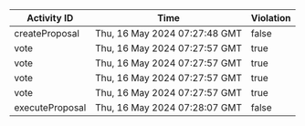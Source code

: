 | Activity ID | Time | Violation |
| --- | --- | --- |
| createProposal | Thu, 16 May 2024 07:27:48 GMT | false |
| vote | Thu, 16 May 2024 07:27:57 GMT | true |
| vote | Thu, 16 May 2024 07:27:57 GMT | true |
| vote | Thu, 16 May 2024 07:27:57 GMT | true |
| vote | Thu, 16 May 2024 07:27:57 GMT | true |
| executeProposal | Thu, 16 May 2024 07:28:07 GMT | false |